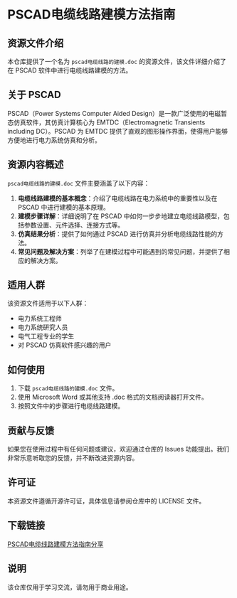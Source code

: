 # PSCAD电缆线路建模方法指南

## 资源文件介绍

本仓库提供了一个名为 `pscad电缆线路的建模.doc` 的资源文件，该文件详细介绍了在 PSCAD 软件中进行电缆线路建模的方法。

## 关于 PSCAD

PSCAD（Power Systems Computer Aided Design）是一款广泛使用的电磁暂态仿真软件，其仿真计算核心为 EMTDC（Electromagnetic Transients including DC）。PSCAD 为 EMTDC 提供了直观的图形操作界面，使得用户能够方便地进行电力系统仿真和分析。

## 资源内容概述

`pscad电缆线路的建模.doc` 文件主要涵盖了以下内容：

1. **电缆线路建模的基本概念**：介绍了电缆线路在电力系统中的重要性以及在 PSCAD 中进行建模的基本原理。
2. **建模步骤详解**：详细说明了在 PSCAD 中如何一步步地建立电缆线路模型，包括参数设置、元件选择、连接方式等。
3. **仿真结果分析**：提供了如何通过 PSCAD 进行仿真并分析电缆线路性能的方法。
4. **常见问题及解决方案**：列举了在建模过程中可能遇到的常见问题，并提供了相应的解决方案。

## 适用人群

该资源文件适用于以下人群：

- 电力系统工程师
- 电力系统研究人员
- 电气工程专业的学生
- 对 PSCAD 仿真软件感兴趣的用户

## 如何使用

1. 下载 `pscad电缆线路的建模.doc` 文件。
2. 使用 Microsoft Word 或其他支持 .doc 格式的文档阅读器打开文件。
3. 按照文件中的步骤进行电缆线路建模。

## 贡献与反馈

如果您在使用过程中有任何问题或建议，欢迎通过仓库的 Issues 功能提出。我们非常乐意听取您的反馈，并不断改进资源内容。

## 许可证

本资源文件遵循开源许可证，具体信息请参阅仓库中的 LICENSE 文件。

## 下载链接
[PSCAD电缆线路建模方法指南分享](https://pan.quark.cn/s/a6bb26e1cc55)

## 说明

该仓库仅用于学习交流，请勿用于商业用途。
